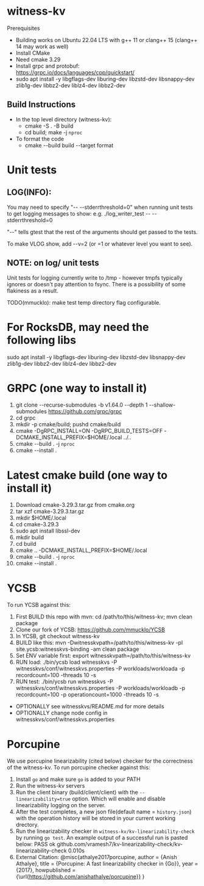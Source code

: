 # witness-kv

Prerequisites
- Building works on Ubuntu 22.04 LTS with g++ 11 or clang++ 15 (clang++ 14 may work as well)
- Install CMake
- Need cmake 3.29
- Install grpc and protobuf: https://grpc.io/docs/languages/cpp/quickstart/
- sudo apt install -y libgflags-dev liburing-dev libzstd-dev libsnappy-dev zlib1g-dev libbz2-dev liblz4-dev libbz2-dev

## Build Instructions
- In the top level directory (witness-kv):
  - cmake -S . -B build
  - cd build; make -j `nproc`
- To format the code
  - cmake --build build --target format

# Unit tests

## LOG(INFO):
You may need to specify "-- --stderrthreshold=0" when running unit tests to get logging messages to show:
  e.g.
        ./log_writer_test -- --stderrthreshold=0

"--" tells gtest that the rest of the arguments should get passed to the tests.

To make VLOG show, add --v=2 (or =1 or whatever level you want to see).

## NOTE: on log/ unit tests
Unit tests for logging currently write to /tmp - however tmpfs typically ignores or doesn't pay attention to fsync.
There is a possibility of some flakiness as a result.

TODO(mmucklo): make test temp directory flag configurable.

# For RocksDB, may need the following libs
sudo apt install -y libgflags-dev liburing-dev libzstd-dev libsnappy-dev zlib1g-dev libbz2-dev liblz4-dev libbz2-dev

# GRPC (one way to install it)
1. git clone --recurse-submodules -b v1.64.0 --depth 1 --shallow-submodules https://github.com/grpc/grpc
2. cd grpc
3. mkdir -p cmake/build; pushd cmake/build
4. cmake -DgRPC_INSTALL=ON -DgRPC_BUILD_TESTS=OFF -DCMAKE_INSTALL_PREFIX=$HOME/.local ../..
5. cmake --build . -j `nproc`
6. cmake --install .

# Latest cmake build (one way to install it)
1. Download cmake-3.29.3.tar.gz from cmake.org
2. tar xzf cmake-3.29.3.tar.gz
3. mkdir $HOME/.local
4. cd cmake-3.29.3
5. sudo apt install libssl-dev
6. mkdir build
7. cd build
8. cmake .. -DCMAKE_INSTALL_PREFIX=$HOME/.local
9. cmake --build . -j `nproc`
10. cmake --install .

# YCSB
To run YCSB against this:

1. First BUILD this repo with mvn: cd /path/to/this/witness-kv; mvn clean package
2. Clone our fork of YCSB: https://github.com/mmucklo/YCSB
3. In YCSB, git checkout witness-kv
4. BUILD like this: mvn -Dwitnesskvpath=/path/to/this/witness-kv -pl site.ycsb:witnesskvs-binding -am clean package
5. Set ENV variable first: export witnesskvpath=/path/to/this/witness-kv
6. RUN load: ./bin/ycsb load witnesskvs -P witnesskvs/conf/witnesskvs.properties -P workloads/workloada -p recordcount=100 -threads 10 -s
7. RUN test: ./bin/ycsb run witnesskvs -P witnesskvs/conf/witnesskvs.properties -P workloads/workloadb -p recordcount=100 -p operationcount=1000 -threads 10 -s

- OPTIONALLY see witnesskvs/README.md for more details
- OPTIONALLY change node config in witnesskvs/conf/witnesskvs.properties

# Porcupine
We use porcupine linearizability (cited below) checker for the correctness of the witness-kv. 
To run porcupine checker against this:

1. Install `go` and make sure `go` is added to your PATH
2. Run the witness-kv servers
3. Run the client binary (build/client/client) with the `--linearizability=true` option. Which will enable and disable linearizability logging on the server.
4. After the test completes, a new json file(default name = `history.json`) with the operation history will be stored in your current working drectory.
5. Run the linearizability checker in `witness-kv/kv-linearizability-check` by running `go test`. An example output of a successful run is pasted below:
   PASS
   ok      github.com/vramesh7/kv-linearizability-check/kv-linearizability-check   0.010s
6. External Citation:
   @misc{athalye2017porcupine,
     author = {Anish Athalye},
     title = {Porcupine: A fast linearizability checker in {Go}},
     year = {2017},
     howpublished = {\url{https://github.com/anishathalye/porcupine}}
   }
